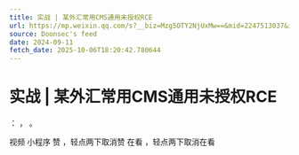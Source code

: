 ```yaml
---
title: 实战 | 某外汇常用CMS通用未授权RCE
url: https://mp.weixin.qq.com/s?__biz=Mzg5OTY2NjUxMw==&mid=2247513037&idx=2&sn=129204f4fb27bf8e1352d7eace42e2b8
source: Doonsec's feed
date: 2024-09-11
fetch_date: 2025-10-06T18:20:42.780644
---
```


# 实战 | 某外汇常用CMS通用未授权RCE

：
，
。

视频
小程序
赞
，轻点两下取消赞
在看
，轻点两下取消在看